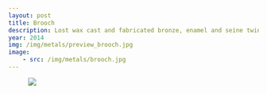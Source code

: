 ```yaml
---
layout: post
title: Brooch
description: Lost wax cast and fabricated bronze, enamel and seine twine
year: 2014
img: /img/metals/preview_brooch.jpg
image:
    - src: /img/metals/brooch.jpg
---
```

<figure>
  <img
    class="post-image" src="{{ page.image[0].src }}">
</figure>
